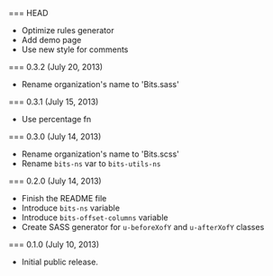 === HEAD

* Optimize rules generator
* Add demo page
* Use new style for comments

=== 0.3.2 (July 20, 2013)

* Rename organization's name to 'Bits.sass'

=== 0.3.1 (July 15, 2013)

* Use percentage fn

=== 0.3.0 (July 14, 2013)

* Rename organization's name to 'Bits.scss'
* Rename `bits-ns` var to `bits-utils-ns`

=== 0.2.0 (July 14, 2013)

* Finish the README file
* Introduce `bits-ns` variable
* Introduce `bits-offset-columns` variable
* Create SASS generator for `u-beforeXofY` and `u-afterXofY` classes

=== 0.1.0 (July 10, 2013)

* Initial public release.